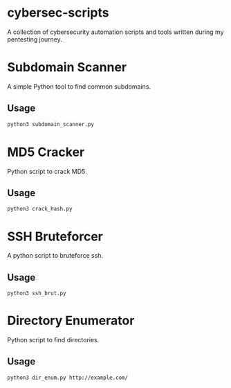 # cybersec-scripts
A collection of cybersecurity automation scripts and tools written during my pentesting journey.

# Subdomain Scanner
A simple Python tool to find common subdomains.

## Usage
```bash
python3 subdomain_scanner.py
```
# MD5 Cracker
Python script to crack MD5.

## Usage
```
python3 crack_hash.py
```
# SSH Bruteforcer
A python script to bruteforce ssh.
## Usage
```
python3 ssh_brut.py
```
# Directory Enumerator
Python script to find directories.
## Usage
```
python3 dir_enum.py http://example.com/
```
